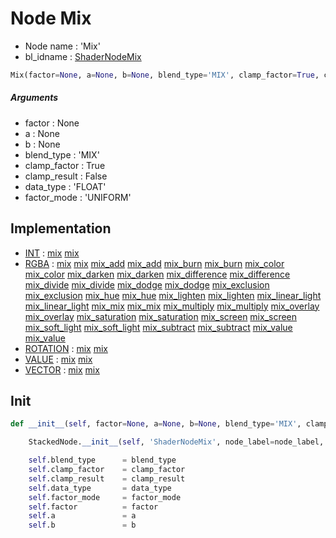# Node Mix

- Node name : 'Mix'
- bl_idname : [ShaderNodeMix](https://docs.blender.org/api/current/bpy.types.ShaderNodeMix.html)


``` python
Mix(factor=None, a=None, b=None, blend_type='MIX', clamp_factor=True, clamp_result=False, data_type='FLOAT', factor_mode='UNIFORM', node_label=None, node_color=None)
```
##### Arguments

- factor : None
- a : None
- b : None
- blend_type : 'MIX'
- clamp_factor : True
- clamp_result : False
- data_type : 'FLOAT'
- factor_mode : 'UNIFORM'

## Implementation

- [INT](/docs/GeoNodes/INT.md) : [mix](/docs/GeoNodes/socket_INT.md#mix) [mix](/docs/GeoNodes/socket_INT.md#mix)
- [RGBA](/docs/GeoNodes/RGBA.md) : [mix](/docs/GeoNodes/socket_RGBA.md#mix) [mix](/docs/GeoNodes/socket_RGBA.md#mix) [mix_add](/docs/GeoNodes/socket_RGBA.md#mix_add) [mix_add](/docs/GeoNodes/socket_RGBA.md#mix_add) [mix_burn](/docs/GeoNodes/socket_RGBA.md#mix_burn) [mix_burn](/docs/GeoNodes/socket_RGBA.md#mix_burn) [mix_color](/docs/GeoNodes/socket_RGBA.md#mix_color) [mix_color](/docs/GeoNodes/socket_RGBA.md#mix_color) [mix_darken](/docs/GeoNodes/socket_RGBA.md#mix_darken) [mix_darken](/docs/GeoNodes/socket_RGBA.md#mix_darken) [mix_difference](/docs/GeoNodes/socket_RGBA.md#mix_difference) [mix_difference](/docs/GeoNodes/socket_RGBA.md#mix_difference) [mix_divide](/docs/GeoNodes/socket_RGBA.md#mix_divide) [mix_divide](/docs/GeoNodes/socket_RGBA.md#mix_divide) [mix_dodge](/docs/GeoNodes/socket_RGBA.md#mix_dodge) [mix_dodge](/docs/GeoNodes/socket_RGBA.md#mix_dodge) [mix_exclusion](/docs/GeoNodes/socket_RGBA.md#mix_exclusion) [mix_exclusion](/docs/GeoNodes/socket_RGBA.md#mix_exclusion) [mix_hue](/docs/GeoNodes/socket_RGBA.md#mix_hue) [mix_hue](/docs/GeoNodes/socket_RGBA.md#mix_hue) [mix_lighten](/docs/GeoNodes/socket_RGBA.md#mix_lighten) [mix_lighten](/docs/GeoNodes/socket_RGBA.md#mix_lighten) [mix_linear_light](/docs/GeoNodes/socket_RGBA.md#mix_linear_light) [mix_linear_light](/docs/GeoNodes/socket_RGBA.md#mix_linear_light) [mix_mix](/docs/GeoNodes/socket_RGBA.md#mix_mix) [mix_mix](/docs/GeoNodes/socket_RGBA.md#mix_mix) [mix_multiply](/docs/GeoNodes/socket_RGBA.md#mix_multiply) [mix_multiply](/docs/GeoNodes/socket_RGBA.md#mix_multiply) [mix_overlay](/docs/GeoNodes/socket_RGBA.md#mix_overlay) [mix_overlay](/docs/GeoNodes/socket_RGBA.md#mix_overlay) [mix_saturation](/docs/GeoNodes/socket_RGBA.md#mix_saturation) [mix_saturation](/docs/GeoNodes/socket_RGBA.md#mix_saturation) [mix_screen](/docs/GeoNodes/socket_RGBA.md#mix_screen) [mix_screen](/docs/GeoNodes/socket_RGBA.md#mix_screen) [mix_soft_light](/docs/GeoNodes/socket_RGBA.md#mix_soft_light) [mix_soft_light](/docs/GeoNodes/socket_RGBA.md#mix_soft_light) [mix_subtract](/docs/GeoNodes/socket_RGBA.md#mix_subtract) [mix_subtract](/docs/GeoNodes/socket_RGBA.md#mix_subtract) [mix_value](/docs/GeoNodes/socket_RGBA.md#mix_value) [mix_value](/docs/GeoNodes/socket_RGBA.md#mix_value)
- [ROTATION](/docs/GeoNodes/ROTATION.md) : [mix](/docs/GeoNodes/socket_ROTATION.md#mix) [mix](/docs/GeoNodes/socket_ROTATION.md#mix)
- [VALUE](/docs/GeoNodes/VALUE.md) : [mix](/docs/GeoNodes/socket_VALUE.md#mix) [mix](/docs/GeoNodes/socket_VALUE.md#mix)
- [VECTOR](/docs/GeoNodes/VECTOR.md) : [mix](/docs/GeoNodes/socket_VECTOR.md#mix) [mix](/docs/GeoNodes/socket_VECTOR.md#mix)

## Init

``` python
def __init__(self, factor=None, a=None, b=None, blend_type='MIX', clamp_factor=True, clamp_result=False, data_type='FLOAT', factor_mode='UNIFORM', node_label=None, node_color=None):

    StackedNode.__init__(self, 'ShaderNodeMix', node_label=node_label, node_color=node_color)

    self.blend_type      = blend_type
    self.clamp_factor    = clamp_factor
    self.clamp_result    = clamp_result
    self.data_type       = data_type
    self.factor_mode     = factor_mode
    self.factor          = factor
    self.a               = a
    self.b               = b
```
